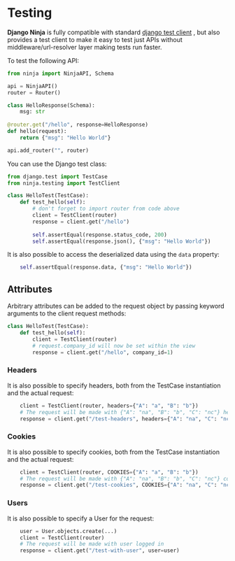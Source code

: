 # Testing

**Django Ninja** is fully compatible with standard [django test client](https://docs.djangoproject.com/en/dev/topics/testing/tools/) , but also provides a test client to make it easy to test just APIs without middleware/url-resolver layer making tests run faster.

To test the following API:
```python
from ninja import NinjaAPI, Schema

api = NinjaAPI()
router = Router()

class HelloResponse(Schema):
    msg: str
    
@router.get("/hello", response=HelloResponse)
def hello(request):
    return {"msg": "Hello World"}

api.add_router("", router)
```

You can use the Django test class:
```python
from django.test import TestCase
from ninja.testing import TestClient

class HelloTest(TestCase):
    def test_hello(self):
        # don't forget to import router from code above
        client = TestClient(router)
        response = client.get("/hello")
        
        self.assertEqual(response.status_code, 200)
        self.assertEqual(response.json(), {"msg": "Hello World"})
```

It is also possible to access the deserialized data using the `data` property:
```python
    self.assertEqual(response.data, {"msg": "Hello World"})
```

## Attributes
Arbitrary attributes can be added to the request object by passing keyword arguments to the client request methods:
```python
class HelloTest(TestCase):
    def test_hello(self):
        client = TestClient(router)
        # request.company_id will now be set within the view
        response = client.get("/hello", company_id=1)
```

### Headers
It is also possible to specify headers, both from the TestCase instantiation and the actual request:
```python
    client = TestClient(router, headers={"A": "a", "B": "b"})
    # The request will be made with {"A": "na", "B": "b", "C": "nc"} headers
    response = client.get("/test-headers", headers={"A": "na", "C": "nc"})
```

### Cookies
It is also possible to specify cookies, both from the TestCase instantiation and the actual request:
```python
    client = TestClient(router, COOKIES={"A": "a", "B": "b"})
    # The request will be made with {"A": "na", "B": "b", "C": "nc"} cookies
    response = client.get("/test-cookies", COOKIES={"A": "na", "C": "nc"})
```

### Users
It is also possible to specify a User for the request:
```python
    user = User.objects.create(...)
    client = TestClient(router)
    # The request will be made with user logged in
    response = client.get("/test-with-user", user=user)
```

